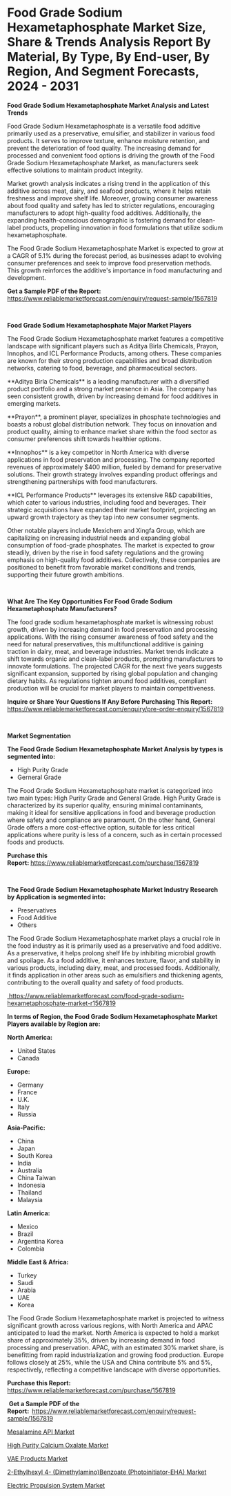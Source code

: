 <p><h1>Food Grade Sodium Hexametaphosphate Market Size, Share & Trends Analysis Report By Material, By Type, By End-user, By Region, And Segment Forecasts, 2024 - 2031</h1></p><p><strong>Food Grade Sodium Hexametaphosphate Market Analysis and Latest Trends</strong></p>
<p><p>Food Grade Sodium Hexametaphosphate is a versatile food additive primarily used as a preservative, emulsifier, and stabilizer in various food products. It serves to improve texture, enhance moisture retention, and prevent the deterioration of food quality. The increasing demand for processed and convenient food options is driving the growth of the Food Grade Sodium Hexametaphosphate Market, as manufacturers seek effective solutions to maintain product integrity.</p><p>Market growth analysis indicates a rising trend in the application of this additive across meat, dairy, and seafood products, where it helps retain freshness and improve shelf life. Moreover, growing consumer awareness about food quality and safety has led to stricter regulations, encouraging manufacturers to adopt high-quality food additives. Additionally, the expanding health-conscious demographic is fostering demand for clean-label products, propelling innovation in food formulations that utilize sodium hexametaphosphate.</p><p>The Food Grade Sodium Hexametaphosphate Market is expected to grow at a CAGR of 5.1% during the forecast period, as businesses adapt to evolving consumer preferences and seek to improve food preservation methods. This growth reinforces the additive's importance in food manufacturing and development.</p></p>
<p><strong>Get a Sample PDF of the Report:&nbsp;</strong> <a href="https://www.reliablemarketforecast.com/enquiry/request-sample/1567819">https://www.reliablemarketforecast.com/enquiry/request-sample/1567819</a></p>
<p>&nbsp;</p>
<p><strong>Food Grade Sodium Hexametaphosphate Major Market Players</strong></p>
<p><p>The Food Grade Sodium Hexametaphosphate market features a competitive landscape with significant players such as Aditya Birla Chemicals, Prayon, Innophos, and ICL Performance Products, among others. These companies are known for their strong production capabilities and broad distribution networks, catering to food, beverage, and pharmaceutical sectors.</p><p>**Aditya Birla Chemicals** is a leading manufacturer with a diversified product portfolio and a strong market presence in Asia. The company has seen consistent growth, driven by increasing demand for food additives in emerging markets.</p><p>**Prayon**, a prominent player, specializes in phosphate technologies and boasts a robust global distribution network. They focus on innovation and product quality, aiming to enhance market share within the food sector as consumer preferences shift towards healthier options.</p><p>**Innophos** is a key competitor in North America with diverse applications in food preservation and processing. The company reported revenues of approximately $400 million, fueled by demand for preservative solutions. Their growth strategy involves expanding product offerings and strengthening partnerships with food manufacturers.</p><p>**ICL Performance Products** leverages its extensive R&D capabilities, which cater to various industries, including food and beverages. Their strategic acquisitions have expanded their market footprint, projecting an upward growth trajectory as they tap into new consumer segments.</p><p>Other notable players include Mexichem and Xingfa Group, which are capitalizing on increasing industrial needs and expanding global consumption of food-grade phosphates. The market is expected to grow steadily, driven by the rise in food safety regulations and the growing emphasis on high-quality food additives. Collectively, these companies are positioned to benefit from favorable market conditions and trends, supporting their future growth ambitions.</p></p>
<p>&nbsp;</p>
<p><strong>What Are The Key Opportunities For Food Grade Sodium Hexametaphosphate Manufacturers?</strong></p>
<p><p>The food grade sodium hexametaphosphate market is witnessing robust growth, driven by increasing demand in food preservation and processing applications. With the rising consumer awareness of food safety and the need for natural preservatives, this multifunctional additive is gaining traction in dairy, meat, and beverage industries. Market trends indicate a shift towards organic and clean-label products, prompting manufacturers to innovate formulations. The projected CAGR for the next five years suggests significant expansion, supported by rising global population and changing dietary habits. As regulations tighten around food additives, compliant production will be crucial for market players to maintain competitiveness.</p></p>
<p><strong>Inquire or Share Your Questions If Any Before Purchasing This Report:</strong> <a href="https://www.reliablemarketforecast.com/enquiry/pre-order-enquiry/1567819">https://www.reliablemarketforecast.com/enquiry/pre-order-enquiry/1567819</a></p>
<p>&nbsp;</p>
<p><strong>Market Segmentation</strong></p>
<p><strong>The Food Grade Sodium Hexametaphosphate Market Analysis by types is segmented into:</strong></p>
<p><ul><li>High Purity Grade</li><li>Gerneral Grade</li></ul></p>
<p><p>The Food Grade Sodium Hexametaphosphate market is categorized into two main types: High Purity Grade and General Grade. High Purity Grade is characterized by its superior quality, ensuring minimal contaminants, making it ideal for sensitive applications in food and beverage production where safety and compliance are paramount. On the other hand, General Grade offers a more cost-effective option, suitable for less critical applications where purity is less of a concern, such as in certain processed foods and products.</p></p>
<p><strong>Purchase this Report:&nbsp;</strong><a href="https://www.reliablemarketforecast.com/purchase/1567819">https://www.reliablemarketforecast.com/purchase/1567819</a></p>
<p>&nbsp;</p>
<p><strong>The Food Grade Sodium Hexametaphosphate Market Industry Research by Application is segmented into:</strong></p>
<p><ul><li>Preservatives</li><li>Food Additive</li><li>Others</li></ul></p>
<p><p>The Food Grade Sodium Hexametaphosphate market plays a crucial role in the food industry as it is primarily used as a preservative and food additive. As a preservative, it helps prolong shelf life by inhibiting microbial growth and spoilage. As a food additive, it enhances texture, flavor, and stability in various products, including dairy, meat, and processed foods. Additionally, it finds application in other areas such as emulsifiers and thickening agents, contributing to the overall quality and safety of food products.</p></p>
<p><a href="https://www.reliablemarketforecast.com/food-grade-sodium-hexametaphosphate-market-r1567819">&nbsp;https://www.reliablemarketforecast.com/food-grade-sodium-hexametaphosphate-market-r1567819</a></p>
<p><strong>In terms of Region, the Food Grade Sodium Hexametaphosphate Market Players available by Region are:</strong></p>
<p>
    <p> <strong> North America: </strong>
        <ul>
            <li>United States</li>
            <li>Canada</li>
        </ul>
        </p> 
    <p> <strong> Europe: </strong>
        <ul>
            <li>Germany</li>
            <li>France</li>
            <li>U.K.</li>
            <li>Italy</li>
            <li>Russia</li>
        </ul>
        </p> 
    <p> <strong> Asia-Pacific: </strong>
        <ul>
            <li>China</li>
            <li>Japan</li>
            <li>South Korea</li>
            <li>India</li>
            <li>Australia</li>
            <li>China Taiwan</li>
            <li>Indonesia</li>
            <li>Thailand</li>
            <li>Malaysia</li>
        </ul>
        </p> 
    <p> <strong> Latin America: </strong>
        <ul>
            <li>Mexico</li>
            <li>Brazil</li>
            <li>Argentina Korea</li>
            <li>Colombia</li>
        </ul>
        </p> 
    <p> <strong> Middle East & Africa: </strong>
        <ul>
            <li>Turkey</li>
            <li>Saudi</li>
            <li>Arabia</li>
            <li>UAE</li>
            <li>Korea</li>
        </ul>
    </p>
    </p>
<p><p>The Food Grade Sodium Hexametaphosphate market is projected to witness significant growth across various regions, with North America and APAC anticipated to lead the market. North America is expected to hold a market share of approximately 35%, driven by increasing demand in food processing and preservation. APAC, with an estimated 30% market share, is benefitting from rapid industrialization and growing food production. Europe follows closely at 25%, while the USA and China contribute 5% and 5%, respectively, reflecting a competitive landscape with diverse opportunities.</p></p>
<p><strong>Purchase this Report: </strong><a href="https://www.reliablemarketforecast.com/purchase/1567819">https://www.reliablemarketforecast.com/purchase/1567819</a></p>
<p>&nbsp;<strong>Get a Sample PDF of the Report:&nbsp;&nbsp;</strong><a href="https://www.reliablemarketforecast.com/enquiry/request-sample/1567819">https://www.reliablemarketforecast.com/enquiry/request-sample/1567819</a></p>
<p><strong></strong></p>
<p><p><a href="https://issuu.com/reportprime-2/docs/mesalamine-api-market-size-2030.ppt_da5c68435bd225">Mesalamine API Market</a></p><p><a href="https://github.com/RickHolmes3/Market-Research-Report-List-6/blob/main/high-purity-calcium-oxalate-market.md">High Purity Calcium Oxalate Market</a></p><p><a href="https://medium.com/@kelvinfeenrey98677/vae-products-market-outlook-complete-industry-analysis-2024-to-2031-b30f2ba16134?postPublishedType=repub">VAE Products Market</a></p><p><a href="https://issuu.com/reportprime-2/docs/2-ethylhexyl-4-dimethylaminobenzoat_26b37fd79aa45c">2-Ethylhexyl 4- (Dimethylamino)Benzoate (Photoinitiator-EHA) Market</a></p><p><a href="https://www.linkedin.com/pulse/exploring-electric-propulsion-system-market-dynamics-global-g2n2e">Electric Propulsion System Market</a></p></p>